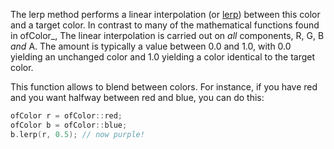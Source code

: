 The lerp method performs a linear interpolation (or [lerp][1]) between
this color and a target color.  In contrast to many of the mathematical
functions found in ofColor_, The linear interpolation is carried out
on _all_ components, R, G, B _and_ A.  The amount is typically a value
between 0.0 and 1.0, with 0.0 yielding an unchanged color and 1.0
yielding a color identical to the target color.

This function allows to blend between colors. For instance, if you have 
red and you want halfway between red and blue, you can do this:

```cpp
ofColor r = ofColor::red;
ofColor b = ofColor::blue;
b.lerp(r, 0.5); // now purple!
```

[1]: http://en.wikipedia.org/wiki/Lerp_(computing) "Lerp"

